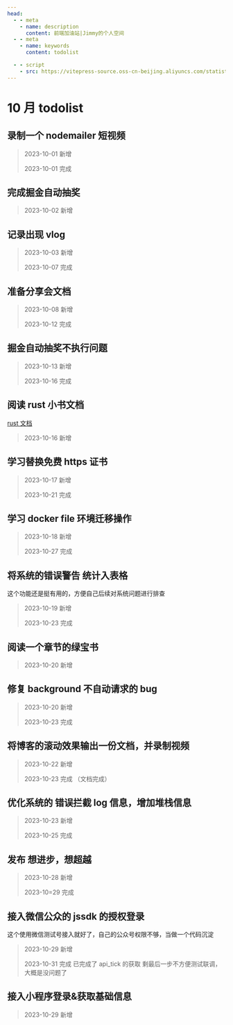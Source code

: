 ```yaml
---
head:
  - - meta
    - name: description
      content: 前端加油站|Jimmy的个人空间
  - - meta
    - name: keywords
      content: todolist

  - - script
    - src: https://vitepress-source.oss-cn-beijing.aliyuncs.com/statistics.js
---
```


# 10 月 todolist

## 录制一个 nodemailer 短视频

> 2023-10-01 新增
>
> 2023-10-01 完成

## 完成掘金自动抽奖

> 2023-10-02 新增

## 记录出现 vlog

> 2023-10-03 新增
>
> 2023-10-07 完成

## 准备分享会文档

> 2023-10-08 新增
>
> 2023-10-12 完成

## 掘金自动抽奖不执行问题

> 2023-10-13 新增
>
> 2023-10-16 完成

## 阅读 rust 小书文档

[rust 文档](https://course.rs/about-book.html)

> 2023-10-16 新增

## 学习替换免费 https 证书

> 2023-10-17 新增
>
> 2023-10-21 完成

## 学习 docker file 环境迁移操作

> 2023-10-18 新增
>
> 2023-10-27 完成

## 将系统的错误警告 统计入表格

这个功能还是挺有用的，方便自己后续对系统问题进行排查

> 2023-10-19 新增
>
> 2023-10-23 完成

## 阅读一个章节的绿宝书

> 2023-10-20 新增

## 修复 background 不自动请求的 bug

> 2023-10-20 新增
>
> 2023-10-23 完成

## 将博客的滚动效果输出一份文档，并录制视频

> 2023-10-22 新增
>
> 2023-10-23 完成 （文档完成）

## 优化系统的 错误拦截 log 信息，增加堆栈信息

> 2023-10-23 新增
>
> 2023-10-25 完成

## 发布 想进步，想超越

> 2023-10-28 新增
>
> 2023-10=29 完成

## 接入微信公众的 jssdk 的授权登录

这个使用微信测试号接入就好了，自己的公众号权限不够，当做一个代码沉淀

> 2023-10-29 新增
>
> 2023-10-31 完成
> 已完成了 api_tick 的获取 剩最后一步不方便测试联调，大概是没问题了

## 接入小程序登录&获取基础信息

> 2023-10-29 新增
